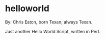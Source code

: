 # helloworld

By: Chris Eaton, born Texan, always Texan.

Just another Hello World Script, written in Perl.
